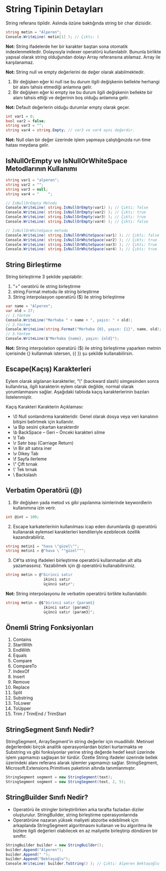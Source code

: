 # String Tipinin Detayları

String referans tiplidir. Aslında özüne baktığında string bir char dizisidir.

```cs
string metin = "Alperen";
Console.WriteLine( metin[1] ); // Çıktı: l
```

**Not:** String ifadelerde her bir karakter baştan sona otomatik indexlenmektedir. Dolayısıyla indexer operatörü kullanılabilr. Bununla birlikte yapısal olarak string olduğundan dolayı Array referansına atılamaz. Array ile karşılanamaz.

**Not:** String null ve empty değerlerini de değer olarak alabilmektedir.

1. Bir değişken eğer ki null ise bu durum ilgili değişkenin bellekte herhangi bir alanı tahsis etmediği anlamına gelir.
1. Bir değişken eğer ki empty ise bu durum ilgili değişkenin bellekte bir alanı tahsis ettiği ve değerinin boş olduğu anlamına gelir.

**Not:** Default değerlerin olduğu durumlar empty olarak geçer.

```cs
int var1 = 0;
bool var2 = false;
string var3 = "";
string var4 = string.Empty; // var3 ve var4 aynı değerdir.
```

**Not:** Null olan bir değer üzerinde işlem yapmaya çalıştığınızda run time hatası meydana gelir.

## IsNullOrEmpty ve IsNullOrWhiteSpace Metodlarının Kullanımı

```cs
string var1 = "alperen";
string var2 = "";
string var3 = null;
string var4 = "    ";

// IsNullOrEmpty Metodu
Console.WriteLine( string.IsNullOrEmpty(var1) ); // Çıktı: false
Console.WriteLine( string.IsNullOrEmpty(var2) ); // Çıktı: true
Console.WriteLine( string.IsNullOrEmpty(var3) ); // Çıktı: true
Console.WriteLine( string.IsNullOrEmpty(var4) ); // Çıktı: false

// IsNullOrWhiteSpace metodu
Console.WriteLine( string.IsNullOrWhiteSpace(var1) ); // Çıktı: false
Console.WriteLine( string.IsNullOrWhiteSpace(var2) ); // Çıktı: true
Console.WriteLine( string.IsNullOrWhiteSpace(var3) ); // Çıktı: true
Console.WriteLine( string.IsNullOrWhiteSpace(var4) ); // Çıktı: true
```

## String Birleştirme

String birleştirme 3 şekilde yapılabilir:

1. "+" oeratörü ile string birleştirme
1. string.Format metodu ile string birleştirme
1. String interpolasyon operatürü ($) ile string birleştirme

```cs
var name = "Alperen";
var old = 27;
// 1.Yöntem
Console.WriteLine("Merhaba " + name + ", yaşın: " + old);
// 2.Yöntem
Console.WriteLine(string.Format("Merhaba {0}, yaşın: {1}", name, old);
// 3.Yöntem
Console.WriteLine($"Merhaba {name}, yaşın: {old}");
```

**Not:** String interpolation operatürü ($) ile string birleştirme yaparken metnin içerisinde {} kullanmak istersen, {{ }} şu şekilde kullanabilirsin.

## Escape(Kaçış) Karakterleri

Eylem olarak algılanan karakterler, ”\” (backward slash) simgesinden sonra kullanılırsa, ilgili karakterin eylem olarak değilde, normal olarak yorumlanmasını sağlar. Aşağıdaki tabloda kaçış karakterlerinin bazıları listelenmiştir.

Kaçış Karakteri Karakterin Açıklaması:

- \0 Null sonlandırma karakteridir. Genel olarak dosya veya veri kanalının bitişini belirtmek için kullanılır.
- \a Bip sesini çıkartan karakterdir
- \b BackSpace – Geri – Önceki karakteri silme
- \t Tab
- \r Satır başı (Carriage Return)
- \n Bir alt satıra iner
- \v Dikey Tab
- \f Sayfa ilerleme
- \” Çift tırnak
- \’ Tek tırnak
- \\ Backslash

## Verbatim Operatörü (@)

1. Bir değişken yada metod vs gibi yapılanma isimlerinde keywordlerin kullanımına izin verir.

```cs
int @int = 100;
```

2. Escape karkaterlerinin kullanılması icap eden durumlarda @ operatörü kullanarak eylemsel karakterleri kendileriyle ezebilecek özellik kazandırabiliriz.

```cs
string metin1 = "hava \"güzel\"";
string metin1 = @"hava \ ""güzel""";
```

3. C#'ta string ifadeleri birleştirme operatörü kullanmadan alt alta yazamassınız. Yazabilmek için @ operatörü kullanabilirsiniz.

```cs
string metin = @"birinci satır
                 ikinci satır
                 üçüncü satır";
```

**Not:** String interpolasyonu ile verbatim operatörü birlikte kullanılabilir.

```cs
string metin = @$"birinci satır {param1}
                 ikinci satır {param2}
                 üçüncü satır {param3}";
```

## Önemli String Fonksiyonları

1. Contains
1. StartWith
1. EndWith
1. Equals
1. Compare
1. CompareTo
1. IndexOf
1. Insert
1. Remove
1. Replace
1. Split
1. Substring
1. ToLower
1. ToUpper
1. Trim / TrimEnd / TrimStart

## StringSegment Sınıfı Nedir?

StringSegment, ArraySegment'in string değerler için muadilidir. Metinsel değerlerdeki birçok analitik operasyonlardan bizleri kurtarmakta ve Substring vs gibi fonksiyonlar yerine string değerde hedef kesit üzerinde işlem yapmamızı sağlayan bir türdür. Özetle String ifadeler üzerinde bellek üzerindeki alanı referans alarak işlemler yapmamızı sağlar. StringSegment, Microsoft.Extensions.Primitives paketinin altında tanımlanmıştır.

```cs
StringSegment segment = new StringSegment(text);
StringSegment segment = new StringSegment(text, 2, 5);
```

## StringBuilder Sınıfı Nedir?

- Operatörü ile stringler birleştirilirken arka tarafta fazladan diziler oluşturulur. StringBuilder, string birleştirme operasyonlarında
- Operatörüne nazaran yüksek maliyeti abzorbe edebilmek için arkaplanda StringSegment algoritmasını kullanan ve bu algoritma ile bizlere ilgili değerleri olabilecek en az maliyetle birleştirip döndüren bir sınıftır.

```cs
StringBuilder builder = new StringBuilder();
builder.Append("Alperen");
builder.Append(" ");
builder.Append("Bektaşoğlu");
Console.WriteLine( builder.ToString() ); // Çıktı: Alperen Bektaşoğlu
```
